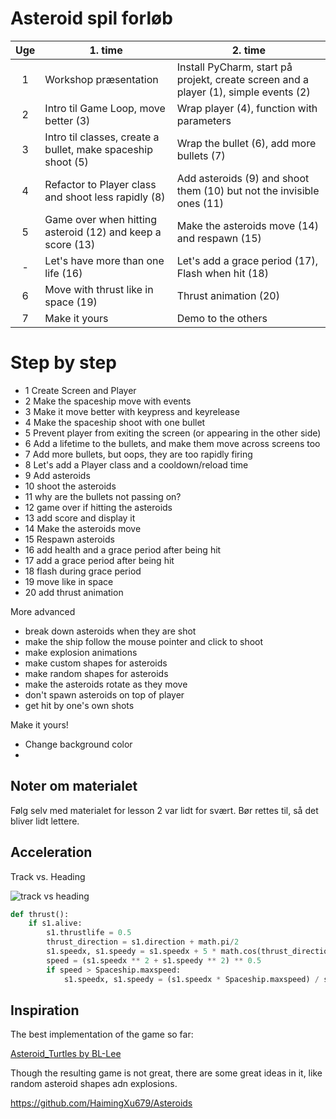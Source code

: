 # Asteroid spil forløb


| Uge | 1. time                                                      | 2. time                                                                              |
|:---:|--------------------------------------------------------------|--------------------------------------------------------------------------------------|
|  1  | Workshop præsentation                                        | Install PyCharm, start på projekt, create screen and a player (1), simple events (2) |
|  2  | Intro til Game Loop, move better (3)                         | Wrap player (4), function with parameters                                            |
|  3  | Intro til classes, create a bullet, make spaceship shoot (5) | Wrap the bullet (6), add more bullets (7)                                            |
|  4  | Refactor to Player class and shoot less rapidly (8)          | Add asteroids (9) and shoot them (10) but not the invisible ones (11)                |
|  5  | Game over when hitting asteroid (12) and keep a score (13)   | Make the asteroids move (14) and respawn (15)                                        |
|  -  | Let's have more than one life (16)                           | Let's add a grace period (17), Flash when hit (18)                                   |
|  6  | Move with thrust like in space (19)                          | Thrust animation (20)                                                                |
|  7  | Make it yours                                                | Demo to the others                                                                   |

# Step by step

- 1 Create Screen and Player
- 2 Make the spaceship move  with events
- 3 Make it move better with keypress and keyrelease
- 4 Make the spaceship shoot with one bullet
- 5 Prevent player from exiting the screen (or appearing in the other side)
- 6 Add a lifetime to the bullets, and make them move across screens too
- 7 Add more bullets, but oops, they are too rapidly firing
- 8 Let's add a Player class and a cooldown/reload time
- 9 Add asteroids
- 10 shoot the asteroids
- 11 why are the bullets not passing on?
- 12 game over if hitting the asteroids
- 13 add score and display it
- 14 Make the asteroids move
- 15 Respawn asteroids
- 16 add health and a grace period after being hit
- 17 add a grace period after being hit
- 18 flash during grace period
- 19 move like in space
- 20 add thrust animation

More advanced
- break down asteroids when they are shot
- make the ship follow the mouse pointer and click to shoot
- make explosion animations
- make custom shapes for asteroids
- make random shapes for asteroids
- make the asteroids rotate as they move
- don't spawn asteroids on top of player
- get hit by one's own shots

Make it yours!

- Change background color
- 

## Noter om materialet

Følg selv med materialet for lesson 2 var lidt for svært. Bør rettes til, så det bliver lidt lettere.

## Acceleration

Track vs. Heading

![track vs heading](https://external-content.duckduckgo.com/iu/?u=https%3A%2F%2Fprod-cms.scouts.org.uk%2Fmedia%2F10408%2Ftrackcourseheading.png%3Fwidth%3D1800&f=1&nofb=1&ipt=961372850de22f7162679f4f5ba38d1e8d03468da51617a97e30d140af6b70be&ipo=images)

```python
def thrust():
    if s1.alive:
        s1.thrustlife = 0.5
        thrust_direction = s1.direction + math.pi/2
        s1.speedx, s1.speedy = s1.speedx + 5 * math.cos(thrust_direction), s1.speedy + 5 * math.sin(thrust_direction)
        speed = (s1.speedx ** 2 + s1.speedy ** 2) ** 0.5
        if speed > Spaceship.maxspeed:
            s1.speedx, s1.speedy = (s1.speedx * Spaceship.maxspeed) / speed, (s1.speedy * Spaceship.maxspeed)/speed
```

## Inspiration

The best implementation of the game so far:

[Asteroid_Turtles by BL-Lee](https://github.com/BL-Lee/Asteroid_Turtles/blob/master/Asteroids.py)

Though the resulting game is not great, there are some great ideas in it, like random asteroid shapes adn explosions.

https://github.com/HaimingXu679/Asteroids
